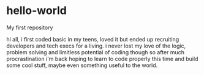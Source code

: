 # hello-world
My first repository

hi all, i first coded basic in my teens, loved it but ended up recruiting developers and tech execs for a living.
i never lost my love of the logic, problem solving and limitless potential of coding though so after much procrastination i'm back hoping to learn to code properly this time and build some cool stuff, maybe even something useful to the world.
